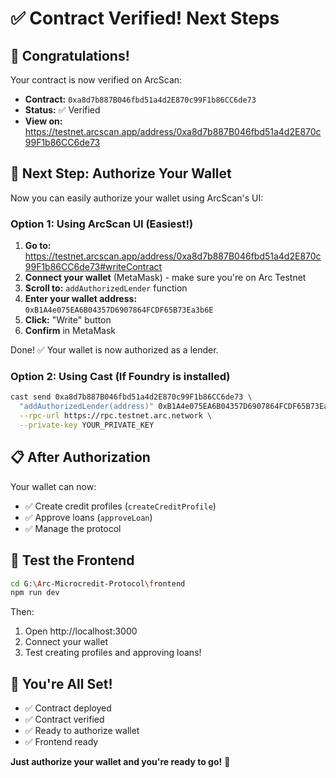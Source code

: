 # ✅ Contract Verified! Next Steps

## 🎉 Congratulations!

Your contract is now verified on ArcScan:
- **Contract:** `0xa8d7b887B046fbd51a4d2E870c99F1b86CC6de73`
- **Status:** ✅ Verified
- **View on:** https://testnet.arcscan.app/address/0xa8d7b887B046fbd51a4d2E870c99F1b86CC6de73

## 🚀 Next Step: Authorize Your Wallet

Now you can easily authorize your wallet using ArcScan's UI:

### Option 1: Using ArcScan UI (Easiest!)

1. **Go to:** https://testnet.arcscan.app/address/0xa8d7b887B046fbd51a4d2E870c99F1b86CC6de73#writeContract
2. **Connect your wallet** (MetaMask) - make sure you're on Arc Testnet
3. **Scroll to:** `addAuthorizedLender` function
4. **Enter your wallet address:** `0xB1A4e075EA6B04357D6907864FCDF65B73Ea3b6E`
5. **Click:** "Write" button
6. **Confirm** in MetaMask

Done! ✅ Your wallet is now authorized as a lender.

### Option 2: Using Cast (If Foundry is installed)

```bash
cast send 0xa8d7b887B046fbd51a4d2E870c99F1b86CC6de73 \
  "addAuthorizedLender(address)" 0xB1A4e075EA6B04357D6907864FCDF65B73Ea3b6E \
  --rpc-url https://rpc.testnet.arc.network \
  --private-key YOUR_PRIVATE_KEY
```

## 📋 After Authorization

Your wallet can now:
- ✅ Create credit profiles (`createCreditProfile`)
- ✅ Approve loans (`approveLoan`)
- ✅ Manage the protocol

## 🎯 Test the Frontend

```bash
cd G:\Arc-Microcredit-Protocol\frontend
npm run dev
```

Then:
1. Open http://localhost:3000
2. Connect your wallet
3. Test creating profiles and approving loans!

## 🎉 You're All Set!

- ✅ Contract deployed
- ✅ Contract verified
- ✅ Ready to authorize wallet
- ✅ Frontend ready

**Just authorize your wallet and you're ready to go!** 🚀

